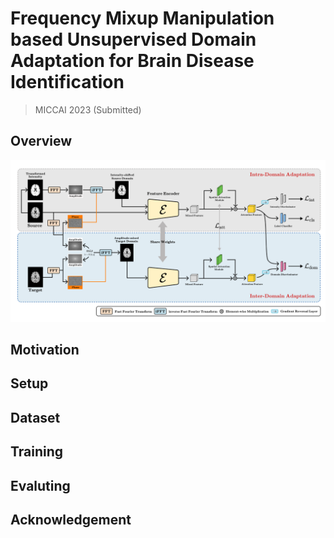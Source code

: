 # Frequency Mixup Manipulation based Unsupervised Domain Adaptation for Brain Disease Identification

> MICCAI 2023 (Submitted)

## Overview
![architecture](./framework.png)

## Motivation

## Setup


## Dataset


## Training


## Evaluting


## Acknowledgement
